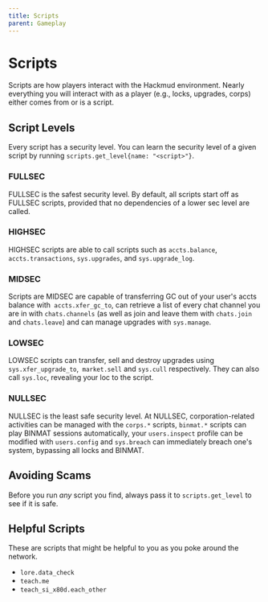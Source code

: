 ```yaml
---
title: Scripts
parent: Gameplay
---
```


# Scripts

Scripts are how players interact with the Hackmud environment. Nearly everything
you will interact with as a player (e.g., locks, upgrades, corps) either comes
from or is a script.

## Script Levels

Every script has a security level. You can learn the security level of a given
script by running `scripts.get_level{name: "<script>"}`.

### FULLSEC

FULLSEC is the safest security level. By default, all scripts start off as
FULLSEC scripts, provided that no dependencies of a lower sec level are called.

### HIGHSEC

HIGHSEC scripts are able to call scripts such as `accts.balance`,
`accts.transactions`, `sys.upgrades`, and `sys.upgrade_log`. 

### MIDSEC

Scripts are MIDSEC are capable of transferring GC out of your user's accts
balance with` accts.xfer_gc_to`, can retrieve a list of every chat channel you
are in with `chats.channels` (as well as join and leave them with `chats.join`
and `chats.leave`) and can manage upgrades with `sys.manage`. 

### LOWSEC

LOWSEC scripts can transfer, sell and destroy upgrades using
`sys.xfer_upgrade_to`,` market.sell` and `sys.cull` respectively. They can also
call `sys.loc`, revealing your loc to the script.

### NULLSEC

NULLSEC is the least safe security level. At NULLSEC, corporation-related
activities can be managed with the `corps.*` scripts, `binmat.*` scripts can
play BINMAT sessions automatically, your `users.inspect` profile can be modified
with `users.config` and `sys.breach` can immediately breach one's system,
bypassing all locks and BINMAT.

## Avoiding Scams

Before you run _any_ script you find, always pass it to `scripts.get_level` to
see if it is safe.


## Helpful Scripts

These are scripts that might be helpful to you as you poke around the network.
  - `lore.data_check`
  - `teach.me`
  - `teach_si_x80d.each_other`
